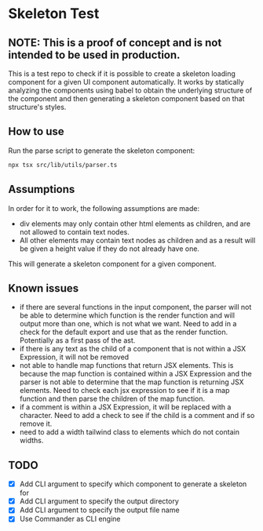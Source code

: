 # Skeleton Test

## NOTE: This is a proof of concept and is not intended to be used in production.

This is a test repo to check if it is possible to create a skeleton loading component for a given UI component automatically.
It works by statically analyzing the components using babel to obtain the underlying structure of the component and then generating a skeleton component based on that structure's styles.

## How to use

Run the parse script to generate the skeleton component:

```bash
npx tsx src/lib/utils/parser.ts
```

## Assumptions

In order for it to work, the following assumptions are made:

- div elements may only contain other html elements as children, and are not allowed to contain text nodes.
- All other elements may contain text nodes as children and as a result will be given a height value if they do not already have one.

This will generate a skeleton component for a given component.

## Known issues

- if there are several functions in the input component, the parser will not be able to determine which function is the render function and will output more than one, which is not what we want. Need to add in a check for the default export and use that as the render function. Potentially as a first pass of the ast.
- if there is any text as the child of a component that is not within a JSX Expression, it will not be removed
- not able to handle map functions that return JSX elements. This is because the map function is contained within a JSX Expression and the parser is not able to determine that the map function is returning JSX elements. Need to check each jsx expression to see if it is a map function and then parse the children of the map function.
- if a comment is within a JSX Expression, it will be replaced with a &nbsp; character. Need to add a check to see if the child is a comment and if so remove it.
- need to add a width tailwind class to elements which do not contain widths.

## TODO

- [x] Add CLI argument to specify which component to generate a skeleton for
- [x] Add CLI argument to specify the output directory
- [x] Add CLI argument to specify the output file name
- [x] Use Commander as CLI engine
